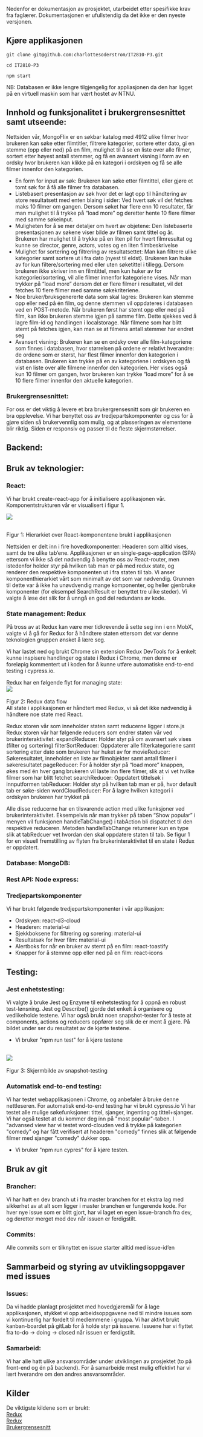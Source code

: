 Nedenfor er dokumentasjon av prosjektet, utarbeidet etter spesifikke krav fra faglærer. Dokumentasjonen er ufullstendig da det ikke er den nyeste versjonen.

## Kjøre applikasjonen
```
git clone git@github.com:charlottesoderstrom/IT2810-P3.git
```
```
cd IT2810-P3
```
```
npm start
```
NB: Databasen er ikke lengre tilgjengelig for appliasjonen da den har ligget på en virtuell maskin som har vært hostet av NTNU.

## Innhold og funksjonalitet i brukergrensesnittet samt utseende:

Nettsiden vår, MongoFlix er en søkbar katalog med 4912 ulike filmer hvor brukeren kan søke etter filmtitler, filtrere kategorier, sortere etter dato, gi en stemme (opp eller ned) på en film, mulighet til å se en liste over alle filmer, sortert etter høyest antall stemmer, og få en avansert visning i form av en ordsky hvor brukeren kan klikke på en kategori i ordskyen og få se alle filmer innenfor den kategorien.

- En form for input av søk: Brukeren kan søke etter filmtittel, eller gjøre et tomt søk for å få alle filmer fra databasen. 
- Listebasert presentasjon av søk hvor det er lagt opp til håndtering av store resultatsett med enten blaing i sider: Ved hvert søk vil det fetches maks 10 filmer om gangen. Dersom søket har flere enn 10 resultater, får man mulighet til å trykke på “load more” og deretter hente 10 flere filmer med samme søkeinput. 
- Muligheten for å se mer detaljer om hvert av objetene: Den listebaserte presentasjonen av søkene viser bilde av filmen samt tittel og år. Brukeren har mulighet til å trykke på en liten pil for hvert filmresultat og kunne se director, genre, actors, votes og en liten filmbeskrivelse
- Mulighet for sortering og filtrering av resultatsettet: Man kan filtrere ulike kategorier samt sortere ut i fra dato (nyest til eldst). Brukeren kan huke av for kun filtere/sortering med eller uten søketittel i tillegg. Dersom brukeren ikke skriver inn en filmtittel, men kun huker av for kategorier/sortering, vil alle filmer innenfor kategoriene vises. Når man trykker på “load more” dersom det er flere filmer i resultatet, vil det fetches 10 flere filmer med samme søkekriteriene.
- Noe bruker/bruksgenererte data som skal lagres: Brukeren kan stemme opp eller ned på én film, og denne stemmen vil oppdateres i databasen ved en POST-metode. Når brukeren først har stemt opp eller ned på film, kan ikke brukeren stemme igjen på samme film. Dette sjekkes ved å lagre film-id og handlingen i localstorage. Når filmene som har blitt stemt på fetches igjen, kan man se at filmens antall stemmer har endret seg
- Avansert visning: Brukeren kan se en ordsky over alle film-kategoriene som finnes i databasen, hvor størrelsen på ordene er relativt hverandre: de ordene som er størst, har flest filmer innenfor den kategorien i databasen. Brukeren kan trykke på en av kategoriene i ordskyen og få vist en liste over alle filmene innenfor den kategorien. Her vises også kun 10 filmer om gangen, hvor brukeren kan trykke “load more” for å se 10 flere filmer innenfor den aktuelle kategorien.

### Brukergrensesnittet: 

For oss er det viktig å levere et bra brukergrensesnitt som gir brukeren en bra opplevelse. Vi har benyttet oss av tredjepartskomponenter og css for å gjøre siden så brukervennlig som mulig, og at plasseringen av elementene blir riktig. Siden er responsiv og passer til de fleste skjermstørrelser.

## Backend:


## Bruk av teknologier:

### React: 
Vi har brukt create-react-app for å initialisere applikasjonen vår. Komponentstrukturen vår er visualisert i figur 1.
<br>

<img src="https://gitlab.stud.idi.ntnu.no/IT2810-H19/teams/team-4/project-3/raw/dev/public/images/Component_hierarchy.jpg" />
<br><br>

Figur 1: Hierarkiet over React-komponentene brukt i applikasjonen
<br>

Nettsiden er delt inn i fire hovedkomponenter: Headeren som alltid vises, samt de tre ulike tab’ene. Applikasjonen er en single-page-application (SPA) ettersom vi ikke så det nødvendig å benytte oss av React-router, men istedenfor holder styr på hvilken tab man er på med redux state, og renderer den respektive komponenten ut i fra staten til tab. Vi anser komponenthierarkiet vårt som minimalt av det som var nødvendig. Grunnen til dette var å ikke ha unøvdvendig mange komponenter, og heller gjenbruke komponenter (for eksempel SearchResult er benyttet tre ulike steder). Vi valgte å løse det slik for å unngå en god del redundans av kode.


### State management: Redux

På tross av at Redux kan være mer tidkrevende å sette seg inn i enn MobX, valgte vi å gå for Redux for å håndtere staten ettersom det var denne teknologien gruppen ønsket å lære seg.

Vi har lastet ned og brukt Chrome sin extension Redux DevTools for å enkelt kunne inspisere handlinger og state i Redux i Chrome,
men denne er foreløpig kommentert ut i koden for å kunne utføre automatiske end-to-end testing i cypress.io.


Redux har en følgende flyt for managing state:
<br>
<img src="https://www.tutorialspoint.com/redux/images/data_flow.jpg" />
<br><br>
Figur 2: Redux data flow
<br>
All state i applikasjonen er håndtert med Redux, vi så det ikke nødvendig å håndtere noe state med React.

Redux storen vår som inneholder staten samt reducerne ligger i store.js
Redux storen vår har følgende reducers som endrer staten vår ved brukerinteraktivitet:
expandReducer: Holder styr på om avansert søk vises (filter og sortering)
filterSortReducer: Oppdaterer alle filterkategoriene samt sortering etter dato som brukeren har huket av for
movieReducer: Søkeresultatet, inneholder en liste av filmobjekter samt antall filmer i søkeresultatet
pageReducer: For å holder styr på “load more” knappen, økes med én hver gang brukeren vil laste inn flere filmer, slik at vi vet hvilke filmer som har blitt fetchet
searchReducer: Oppdatert tittelsøk i innputformen
tabReducer: Holder styr på hvilken tab man er på, hvor default tab er søke-siden
wordCloudReducer: For å lagre hvilken kategori i ordskyen brukeren har trykket på

Alle disse reducerne har en tilsvarende action med ulike funksjoner ved brukerinteraktivitet. Eksempelvis når man trykker på taben “Show popular” i menyen vil funksjonen handleTabChange() i tabAction bli dispatchet til den respektive reduceren. Metoden handleTabChange returnerer kun en type slik at tabRedcuer vet hvordan den skal oppdatere staten til tab. Se figur 1 for en visuell  fremstilling av flyten fra brukerinteraktivitet til en state i Redux er oppdatert. 


### Database: MongoDB:
### Rest API: Node express:

### Tredjepartskomponenter
Vi har brukt følgende tredjepartskomponenter i vår applikasjon:
- Ordskyen: react-d3-cloud
- Headeren: material-ui
- Sjekkboksene for filtrering og sorering: material-ui
- Resultatsøk for hver film: material-ui
- Alertboks for når en bruker av stemt på en film: react-toastify
- Knapper for å stemme opp eller ned på en film: react-icons


## Testing:





### Jest enhetstesting:

Vi valgte å bruke Jest og Enzyme til enhetstesting for å oppnå en robust test-lønsning. 
Jest og Describe() gjorde det enkelt å organisere og vedlikeholde testene. 
Vi har også brukt noen snapshot-tester for å teste at components, actions og reducers oppfører seg slik de er ment å gjøre. 
På bildet under ser du resultatet av de kjørte testene. 
- Vi bruker "npm run test" for å kjøre testene

<br>
<img src="https://gitlab.stud.idi.ntnu.no/IT2810-H19/teams/team-4/project-3/raw/dev/public/images/testImage.png" />
<br><br>
Figur 3: Skjermbilde av snapshot-testing
<br>

### Automatisk end-to-end testing: 
Vi har testet webapplikasjonen i Chrome, og anbefaler å bruke denne nettleseren. 
For automatisk end-to-end testing har vi brukt cypress.io
Vi har testet alle mulige søkefunksjoner: tittel, sjanger, ingenting og tittel+sjanger. Vi har også testet at du kommer deg inn på "most popular"-taben. I "advansed view har vi testet word-clouden ved å trykke på kategorien "comedy" og har fått verifisert at headeren "comedy" finnes slik at følgende filmer med sjanger "comedy" dukker opp. 

- Vi bruker "npm run cypres" for å kjøre testen. 


## Bruk av git

### Brancher: 
Vi har hatt en dev branch ut i fra master branchen for et ekstra lag med sikkerhet av at alt som ligger i master branchen er fungerende kode. For hver nye issue som er blitt gjort, har vi laget en egen issue-branch fra dev, og deretter merget med dev når issuen er ferdigstilt.

### Commits: 
Alle commits som er tilknyttet en issue starter alltid med issue-id’en

## Sammarbeid og styring av utviklingsoppgaver med issues


### Issues: 
Da vi hadde planlagt prosjektet med hovedgjøremål for å lage applikasjonen, stykket vi opp arbeidsoppgavene ned til mindre issues som vi kontinuerlig har fordelt til medlemmene i gruppa. Vi har aktivt brukt kanban-boardet på gitLab for å holde styr på issuene. Issuene har vi flyttet fra to-do -> doing -> closed når issuen er ferdigstilt.

### Samarbeid: 
Vi har alle hatt ulike ansvarsområder under utviklingen av prosjektet (to på front-end og én på backend). For å samarbeide mest mulig effektivt har vi lært hverandre om den andres ansvarsområder.

## Kilder
De viktigste kildene som er brukt:
<br>
[Redux](https://www.youtube.com/watch?v=CVpUuw9XSjY)
<br>
[Redux](https://www.youtube.com/watch?v=93p3LxR9xfM)
<br>
[Brukergrensesnitt](https://material-ui.com/)

